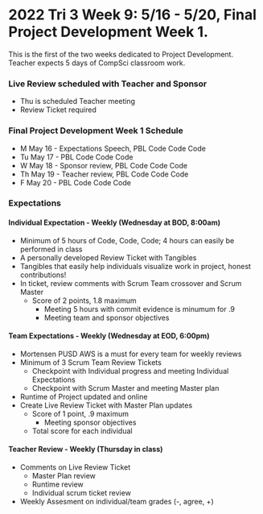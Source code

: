# 2022 Tri 3 Week 9: 5/16 - 5/20, Final Project Development Week 1.
This is the first of the two weeks dedicated to Project Development.  Teacher expects 5 days of CompSci classroom work.
### Live Review scheduled with Teacher and Sponsor 
*  Thu is scheduled Teacher meeting
*  Review Ticket required
    
###  Final Project Development Week 1 Schedule
* M May 16 - Expectations Speech, PBL Code Code Code
* Tu May 17 - PBL Code Code Code
* W May 18 - Sponsor review, PBL Code Code Code
* Th May 19 - Teacher review, PBL Code Code Code 
* F May 20 - PBL Code Code Code  

### Expectations

#### Individual Expectation - Weekly (Wednesday at BOD, 8:00am)
* Minimum of 5 hours of Code, Code, Code; 4 hours can easily be performed in class
* A personally developed Review Ticket with Tangibles
* Tangibles that easily help individuals visualize work in project, honest contributions!
* In ticket, review comments with Scrum Team crossover and Scrum Master
   * Score of 2 points, 1.8 maximum
       * Meeting 5 hours with commit evidence is minumum for .9
       * Meeting team and sponsor objectives

#### Team Expectations - Weekly (Wednesday at EOD, 6:00pm)
* Mortensen PUSD AWS is a must for every team for weekly reviews
* Minimum of 3 Scrum Team Review Tickets
    * Checkpoint with Individual progress and meeting Individual Expectations
    * Checkpoint with Scrum Master and meeting Master plan
* Runtime of Project updated and online
* Create Live Review Ticket with Master Plan updates
   * Score of 1 point, .9 maximum
       * Meeting sponsor objectives
   * Total score for each individual

#### Teacher Review - Weekly (Thursday in class)
* Comments on Live Review Ticket
    * Master Plan review
    * Runtime review
    * Individual scrum ticket review
* Weekly Assesment on individual/team grades (-, agree, +)
